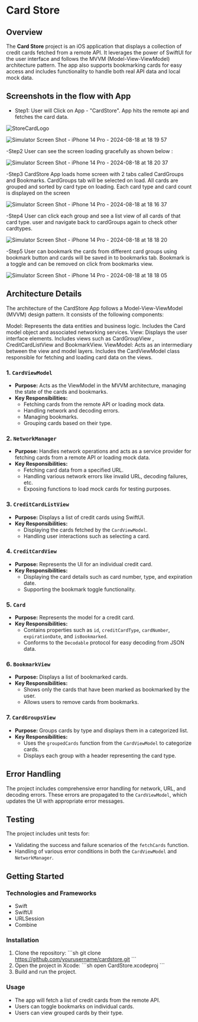 
# Card Store

## Overview
The **Card Store** project is an iOS application that displays a collection of credit cards fetched from a remote API. It leverages the power of SwiftUI for the user interface and follows the MVVM (Model-View-ViewModel) architecture pattern. The app also supports bookmarking cards for easy access and includes functionality to handle both real API data and local mock data.

## Screenshots in the flow with App
- Step1:
  User will Click on App - "CardStore". App hits the remote api and fetches the card data.
  
![StoreCardLogo](https://github.com/user-attachments/assets/c78a03fa-d39c-4a08-a924-7d2bb84f11c7)


![Simulator Screen Shot - iPhone 14 Pro - 2024-08-18 at 18 19 57](https://github.com/user-attachments/assets/37e1240a-c482-4561-9f13-4901e862e77a)

-Step2 
User can see the screen loading gracefully as shown below :

![Simulator Screen Shot - iPhone 14 Pro - 2024-08-18 at 18 20 37](https://github.com/user-attachments/assets/37b1ddd6-6ada-4015-afe2-44aabed1ee0a)


-Step3
CardStore App loads home screen with 2 tabs called CardGroups and Bookmarks. CardGroups tab will be selected on load.
All cards are grouped and sorted by card type on loading. Each card type and card count is displayed on the screen

![Simulator Screen Shot - iPhone 14 Pro - 2024-08-18 at 18 16 37](https://github.com/user-attachments/assets/0afff74e-88ce-4c97-9aaf-52b82ab3bd2b)

-Step4  User can click each group and see a list view of all cards of that card type. user and navigate back to cardGroups again to check other cardtypes. 

![Simulator Screen Shot - iPhone 14 Pro - 2024-08-18 at 18 18 20](https://github.com/user-attachments/assets/08ec010a-9124-4256-afd8-4d78caf96a32)

-Step5 User can bookmark the cards from different card groups using bookmark button and cards will be saved in to bookmarks tab.
Bookmark is a toggle and can be removed on click from bookmarks view.

![Simulator Screen Shot - iPhone 14 Pro - 2024-08-18 at 18 18 05](https://github.com/user-attachments/assets/ab61fc7b-ca73-4efc-bb21-8c33e882eba5)

## Architecture Details
The architecture of the CardStore App follows a Model-View-ViewModel (MVVM) design pattern. It consists of the following components:

Model: Represents the data entities and business logic. Includes the Card model object and associated networking services.
View: Displays the user interface elements. Includes views such as CardGroupView , CreditCardListView and BookmarkView.
ViewModel: Acts as an intermediary between the view and model layers. Includes the CardViewModel class responsible for fetching and loading card data on the views.

### 1. `CardViewModel`
- **Purpose:** Acts as the ViewModel in the MVVM architecture, managing the state of the cards and bookmarks.
- **Key Responsibilities:**
  - Fetching cards from the remote API or loading mock data.
  - Handling network and decoding errors.
  - Managing bookmarks.
  - Grouping cards based on their type.

### 2. `NetworkManager`
- **Purpose:** Handles network operations and acts as a service provider for fetching cards from a remote API or loading mock data.
- **Key Responsibilities:**
  - Fetching card data from a specified URL.
  - Handling various network errors like invalid URL, decoding failures, etc.
  - Exposing functions to load mock cards for testing purposes.
    
### 3. `CreditCardListView`
- **Purpose:** Displays a list of credit cards using SwiftUI.
- **Key Responsibilities:**
  - Displaying the cards fetched by the `CardViewModel`.
  - Handling user interactions such as selecting a card.

### 4. `CreditCardView`
- **Purpose:** Represents the UI for an individual credit card.
- **Key Responsibilities:**
  - Displaying the card details such as card number, type, and expiration date.
  - Supporting the bookmark toggle functionality.

### 5. `Card`
- **Purpose:** Represents the model for a credit card.
- **Key Responsibilities:**
  - Contains properties such as `id`, `creditCardType`, `cardNumber`, `expirationDate`, and `isBookmarked`.
  - Conforms to the `Decodable` protocol for easy decoding from JSON data.

### 6. `BookmarkView`
- **Purpose:** Displays a list of bookmarked cards.
- **Key Responsibilities:**
  - Shows only the cards that have been marked as bookmarked by the user.
  - Allows users to remove cards from bookmarks.

### 7. `CardGroupsView`
- **Purpose:** Groups cards by type and displays them in a categorized list.
- **Key Responsibilities:**
  - Uses the `groupedCards` function from the `CardViewModel` to categorize cards.
  - Displays each group with a header representing the card type.

## Error Handling
The project includes comprehensive error handling for network, URL, and decoding errors. These errors are propagated to the `CardViewModel`, which updates the UI with appropriate error messages.

## Testing
The project includes unit tests for:
- Validating the success and failure scenarios of the `fetchCards` function.
- Handling of various error conditions in both the `CardViewModel` and `NetworkManager`.

## Getting Started

### Technologies and Frameworks
- Swift
- SwiftUI
- URLSession
- Combine

### Installation
1. Clone the repository:
    \`\`\`sh
    git clone https://github.com/yourusername/cardstore.git
    \`\`\`
2. Open the project in Xcode:
    \`\`\`sh
    open CardStore.xcodeproj
    \`\`\`
3. Build and run the project.

### Usage
- The app will fetch a list of credit cards from the remote API.
- Users can toggle bookmarks on individual cards.
- Users can view grouped cards by their type.


